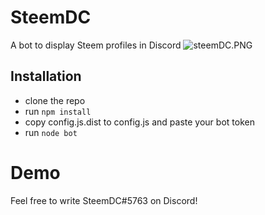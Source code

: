 # SteemDC

A bot to display Steem profiles in Discord
![steemDC.PNG](https://xzor.xyz/ipfs/QmULUreEfeAGmtSpvABHdW4MhL5a7WPLdGucLMr97Qp3V4)

## Installation

- clone the repo
- run `npm install`
- copy config.js.dist to config.js and paste your bot token
- run `node bot`

# Demo

Feel free to write SteemDC#5763 on Discord!